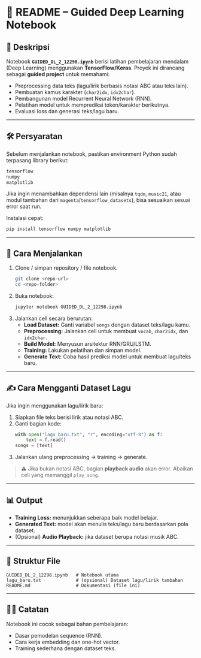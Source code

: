 # 📘 README – Guided Deep Learning Notebook

## 📌 Deskripsi
Notebook **`GUIDED_DL_2_12298.ipynb`** berisi latihan pembelajaran mendalam (Deep Learning) menggunakan **TensorFlow/Keras**. Proyek ini dirancang sebagai **guided project** untuk memahami:
- Preprocessing data teks (lagu/lirik berbasis notasi ABC atau teks lain).
- Pembuatan kamus karakter (`char2idx`, `idx2char`).
- Pembangunan model Recurrent Neural Network (RNN).
- Pelatihan model untuk memprediksi token/karakter berikutnya.
- Evaluasi loss dan generasi teks/lagu baru.

---

## 🛠️ Persyaratan
Sebelum menjalankan notebook, pastikan environment Python sudah terpasang library berikut:

```txt
tensorflow
numpy
matplotlib
```

Jika ingin menambahkan dependensi lain (misalnya `tqdm`, `music21`, atau modul tambahan dari `magenta`/`tensorflow_datasets`), bisa sesuaikan sesuai error saat run.

Instalasi cepat:

```bash
pip install tensorflow numpy matplotlib
```

---

## 🚀 Cara Menjalankan
1. Clone / simpan repository / file notebook.
   ```bash
   git clone <repo-url>
   cd <repo-folder>
   ```
2. Buka notebook:
   ```bash
   jupyter notebook GUIDED_DL_2_12298.ipynb
   ```
3. Jalankan cell secara berurutan:
   - **Load Dataset:** Ganti variabel `songs` dengan dataset teks/lagu kamu.
   - **Preprocessing:** Jalankan cell untuk membuat `vocab`, `char2idx`, dan `idx2char`.
   - **Build Model:** Menyusun arsitektur RNN/GRU/LSTM.
   - **Training:** Lakukan pelatihan dan simpan model.
   - **Generate Text:** Coba hasil prediksi model untuk membuat lagu/teks baru.

---

## ✍️ Cara Mengganti Dataset Lagu
Jika ingin menggunakan lagu/lirik baru:
1. Siapkan file teks berisi lirik atau notasi ABC.
2. Ganti bagian kode:
   ```python
   with open("lagu_baru.txt", "r", encoding="utf-8") as f:
       text = f.read()
   songs = [text]
   ```
3. Jalankan ulang preprocessing → training → generate.

> ⚠️ Jika bukan notasi ABC, bagian **playback audio** akan error. Abaikan cell yang memanggil `play_song`.

---

## 📊 Output
- **Training Loss:** menunjukkan seberapa baik model belajar.
- **Generated Text:** model akan menulis teks/lagu baru berdasarkan pola dataset.
- (Opsional) **Audio Playback:** jika dataset berupa notasi musik ABC.

---

## 📂 Struktur File
```
GUIDED_DL_2_12298.ipynb   # Notebook utama
lagu_baru.txt             # (opsional) Dataset lagu/lirik tambahan
README.md                 # Dokumentasi (file ini)
```

---

## 👨‍🎓 Catatan
Notebook ini cocok sebagai bahan pembelajaran:
- Dasar pemodelan sequence (RNN).
- Cara kerja embedding dan one-hot vector.
- Training sederhana dengan dataset teks.
